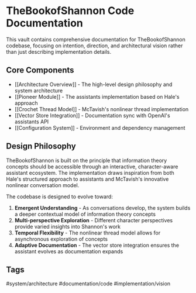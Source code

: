 # TheBookofShannon Code Documentation

This vault contains comprehensive documentation for TheBookofShannon codebase, focusing on intention, direction, and architectural vision rather than just describing implementation details.

## Core Components

- [[Architecture Overview]] - The high-level design philosophy and system architecture
- [[Pioneer Module]] - The assistants implementation based on Hale's approach
- [[Crochet Thread Model]] - McTavish's nonlinear thread implementation
- [[Vector Store Integration]] - Documentation sync with OpenAI's assistants API
- [[Configuration System]] - Environment and dependency management

## Design Philosophy

TheBookofShannon is built on the principle that information theory concepts should be accessible through an interactive, character-aware assistant ecosystem. The implementation draws inspiration from both Hale's structured approach to assistants and McTavish's innovative nonlinear conversation model.

The codebase is designed to evolve toward:

1. **Emergent Understanding** - As conversations develop, the system builds a deeper contextual model of information theory concepts
2. **Multi-perspective Exploration** - Different character perspectives provide varied insights into Shannon's work
3. **Temporal Flexibility** - The nonlinear thread model allows for asynchronous exploration of concepts
4. **Adaptive Documentation** - The vector store integration ensures the assistant evolves as documentation expands

## Tags

#system/architecture #documentation/code #implementation/vision
